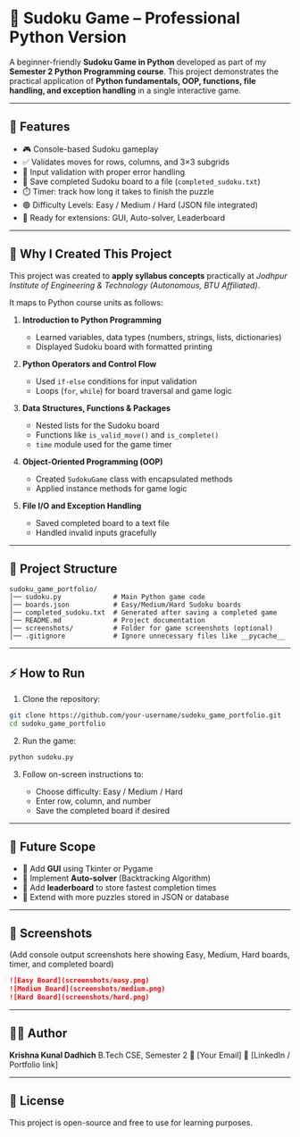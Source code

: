 # 🧩 Sudoku Game – Professional Python Version

A beginner-friendly **Sudoku Game in Python** developed as part of my **Semester 2 Python Programming course**.
This project demonstrates the practical application of **Python fundamentals, OOP, functions, file handling, and exception handling** in a single interactive game.

---

## 🚀 Features

* 🎮 Console-based Sudoku gameplay
* ✅ Validates moves for rows, columns, and 3×3 subgrids
* 🔄 Input validation with proper error handling
* 💾 Save completed Sudoku board to a file (`completed_sudoku.txt`)
* ⏱️ Timer: track how long it takes to finish the puzzle
* 🟢 Difficulty Levels: Easy / Medium / Hard (JSON file integrated)
* 🔧 Ready for extensions: GUI, Auto-solver, Leaderboard

---

## 📖 Why I Created This Project

This project was created to **apply syllabus concepts** practically at *Jodhpur Institute of Engineering & Technology (Autonomous, BTU Affiliated)*.

It maps to Python course units as follows:

1. **Introduction to Python Programming**

   * Learned variables, data types (numbers, strings, lists, dictionaries)
   * Displayed Sudoku board with formatted printing

2. **Python Operators and Control Flow**

   * Used `if-else` conditions for input validation
   * Loops (`for`, `while`) for board traversal and game logic

3. **Data Structures, Functions & Packages**

   * Nested lists for the Sudoku board
   * Functions like `is_valid_move()` and `is_complete()`
   * `time` module used for the game timer

4. **Object-Oriented Programming (OOP)**

   * Created `SudokuGame` class with encapsulated methods
   * Applied instance methods for game logic

5. **File I/O and Exception Handling**

   * Saved completed board to a text file
   * Handled invalid inputs gracefully

---

## 📂 Project Structure

```
sudoku_game_portfolio/
│── sudoku.py             # Main Python game code
│── boards.json           # Easy/Medium/Hard Sudoku boards
│── completed_sudoku.txt  # Generated after saving a completed game
│── README.md             # Project documentation
│── screenshots/          # Folder for game screenshots (optional)
│── .gitignore            # Ignore unnecessary files like __pycache__
```

---

## ⚡ How to Run

1. Clone the repository:

```bash
git clone https://github.com/your-username/sudoku_game_portfolio.git
cd sudoku_game_portfolio
```

2. Run the game:

```bash
python sudoku.py
```

3. Follow on-screen instructions to:

   * Choose difficulty: Easy / Medium / Hard
   * Enter row, column, and number
   * Save the completed board if desired

---

## 🎯 Future Scope

* 🔹 Add **GUI** using Tkinter or Pygame
* 🔹 Implement **Auto-solver** (Backtracking Algorithm)
* 🔹 Add **leaderboard** to store fastest completion times
* 🔹 Extend with more puzzles stored in JSON or database

---

## 📸 Screenshots

(Add console output screenshots here showing Easy, Medium, Hard boards, timer, and completed board)

```markdown
![Easy Board](screenshots/easy.png)
![Medium Board](screenshots/medium.png)
![Hard Board](screenshots/hard.png)
```

---

## 👨‍💻 Author

**Krishna Kunal Dadhich**
B.Tech CSE, Semester 2
📧 [Your Email]
🔗 [LinkedIn / Portfolio link]

---

## 📜 License

This project is open-source and free to use for learning purposes.
